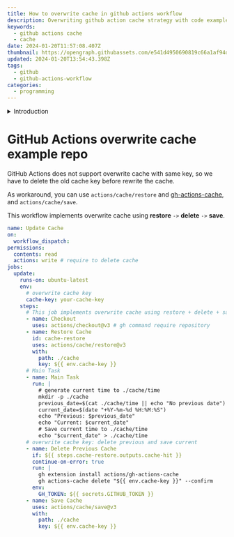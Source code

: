 ```yaml
---
title: How to overwrite cache in github actions workflow
description: Overwriting github action cache strategy with code example
keywords:
  - github actions cache
  - cache
date: 2024-01-20T11:57:08.407Z
thumbnail: https://opengraph.githubassets.com/e541d4950690819c66a1af94d1cda39585573064b7dfed13dc25f545db4f628c/actions/toolkit/issues/505
updated: 2024-01-20T13:54:43.398Z
tags:
  - github
  - github-actions-workflow
categories:
  - programming
---
```


<details>
  <summary>Introduction</summary>

  Introduction
  ------------

  In software development, caching is a commonly used technique to store frequently accessed data in a temporary storage location. This helps to improve performance and reduce the load on the server. Github Actions allows developers to incorporate caching in their workflows to speed up the build process. However, there may be situations where the cached data needs to be refreshed or overwritten. In this article, we will discuss how to overwrite cache in Github Actions workflow.

  Prerequisites
  -------------

  Before we begin, make sure you have the following set up:

  -   A Github account
  -   A repository with a Github Actions workflow file
  -   Basic knowledge of YAML and Github Actions

  Step 1: Identify the Cache Key
  ------------------------------

  In your Github Actions workflow file, you would have defined a cache key for the specific action that requires caching. This key is used to store and retrieve the cached data. To overwrite the cache, we first need to identify the cache key.

  ```yaml
  runs-on: ubuntu-latest
  env:
    # your cache key
    cache-key: your-cache-key
  ```

  Step 2: Use "cache-hit" and "cache-save" actions
  ------------------------------------------------

  Github Actions provides two actions, "cache-hit" and "cache-save", to handle caching. The "cache-hit" action retrieves the cached data based on the cache key, while the "cache-save" action stores the data with a new cache key. We will be using these actions to overwrite the cache.

  ```yaml
  if: ${{ steps.cache-restore.outputs.cache-hit }}
  ```

  Step 3: Create a New Workflow Job
  ---------------------------------

  To overwrite the cache, we will create a new job in our workflow file. This job will run before the actual job that requires caching and will be responsible for overwriting the cache data. It will use the "cache-hit" action to retrieve the existing cached data and the "cache-save" action to store the updated data with a new cache key.

  ```yaml
  jobs:
    update:
      runs-on: ubuntu-latest
      env:
        # your cache key
        cache-key: your-cache-key
    - name: Restore Cache
      id: cache-restore
      uses: actions/cache/restore@v3
      with:
        path: ./cache
        key: ${{ env.cache-key }}
  ```

  Step 4: Use "if" Condition for the New Job
  ------------------------------------------

  To ensure that the new job only runs when we want to overwrite the cache, we can use the "if" condition in the job. This condition can be set to run only when a specific event occurs, or a certain condition is met. In this case, we can use the "if" condition to check for a specific flag or variable that indicates the need to overwrite the cache.

  ```yaml
  if: ${{ steps.cache-restore.outputs.cache-hit }}
  ```

  Step 5: Test and Verify
  -----------------------

  Once you have made the necessary changes, commit and push them to your repository. Your new job for overwriting the cache will run before the actual job that requires caching. You can monitor the workflow runs on Github and verify if the cache has been overwritten successfully.

  Conclusion
  ----------

  Caching is a useful feature in Github Actions that helps to improve the performance of your workflow. However, there may be instances where you need to refresh or update the cached data. By following these steps, you can easily overwrite the cache in your Github Actions workflow. This ensures that your workflow runs with the most up-to-date data and avoids any potential issues due to outdated cache.
</details>

# GitHub Actions overwrite cache example repo

GitHub Actions does not support overwrite cache with same key, so we have to delete the old cache key before rewrite the cache.

<!-- - [Feature request: option to update cache · Issue #342 · actions/cache](https://github.com/actions/cache/issues/342) -->

As workaround, you can use `actions/cache/restore` and [gh-actions-cache](https://github.com/actions/gh-actions-cache), and `actions/cache/save`.

This workflow implements overwrite cache using **restore** `->` **delete** `->` **save**.

```yaml
name: Update Cache
on:
  workflow_dispatch:
permissions:
  contents: read
  actions: write # require to delete cache
jobs:
  update:
    runs-on: ubuntu-latest
    env:
      # overwrite cache key
      cache-key: your-cache-key
    steps:
      # This job implements overwrite cache using restore + delete + save
      - name: Checkout
        uses: actions/checkout@v3 # gh command require repository
      - name: Restore Cache
        id: cache-restore
        uses: actions/cache/restore@v3
        with:
          path: ./cache
          key: ${{ env.cache-key }}
      # Main Task
      - name: Main Task
        run: |
          # generate current time to ./cache/time
          mkdir -p ./cache
          previous_date=$(cat ./cache/time || echo "No previous date")
          current_date=$(date "+%Y-%m-%d %H:%M:%S")
          echo "Previous: $previous_date"
          echo "Current: $current_date"
          # Save current time to ./cache/time
          echo "$current_date" > ./cache/time
      # overwrite cache key: delete previous and save current
      - name: Delete Previous Cache
        if: ${{ steps.cache-restore.outputs.cache-hit }}
        continue-on-error: true
        run: |
          gh extension install actions/gh-actions-cache
          gh actions-cache delete "${{ env.cache-key }}" --confirm
        env:
          GH_TOKEN: ${{ secrets.GITHUB_TOKEN }}
      - name: Save Cache
        uses: actions/cache/save@v3
        with:
          path: ./cache
          key: ${{ env.cache-key }}
```